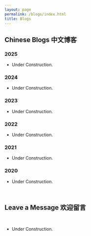 ```yaml
---
layout: page
permalink: /blogs/index.html
title: Blogs
---
```


## Chinese Blogs 中文博客

### 2025

- Under Construction.

### 2024

- Under Construction.

### 2023

- Under Construction.

### 2022

- Under Construction.

### 2021

- Under Construction.

### 2020

- Under Construction.

<br>

## Leave a Message 欢迎留言

<br>

- Under Construction.

<br>

